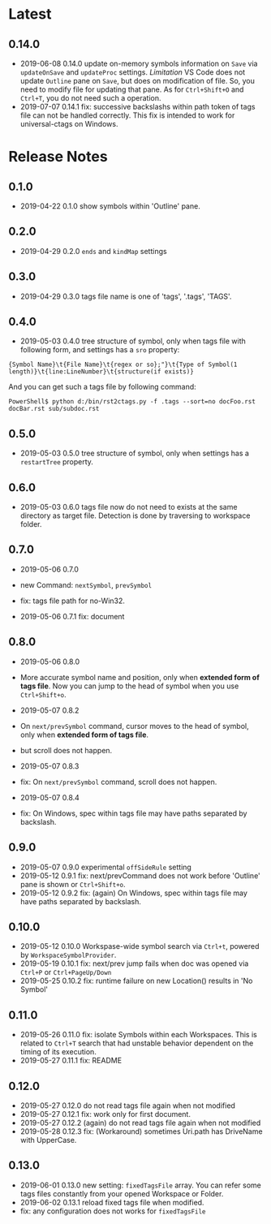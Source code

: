 # Latest

## 0.14.0

* 2019-06-08 0.14.0 update on-memory symbols information on `Save` via `updateOnSave` and `updateProc` settings.
  *Limitation* VS Code does not update `Outline` pane on `Save`, but does on modification of file.
  So, you need to modify file for updating that pane.
  As for `Ctrl+Shift+O` and `Ctrl+T`, you do not need such a operation.
* 2019-07-07 0.14.1 fix: successive backslashs within path token of tags file can not be handled correctly.
  This fix is intended to work for universal-ctags on Windows. 

# Release Notes

## 0.1.0

* 2019-04-22 0.1.0 show symbols within 'Outline' pane.

## 0.2.0

* 2019-04-29 0.2.0 `ends` and `kindMap` settings

## 0.3.0

* 2019-04-29 0.3.0 tags file name is one of 'tags', '.tags', 'TAGS'.

## 0.4.0

* 2019-05-03 0.4.0 tree structure of symbol, 
  only when tags file with following form, and settings has a `sro` property:

```
{Symbol Name}\t{File Name}\t{regex or so};"}\t{Type of Symbol(1 length)}\t{line:LineNumber}\t{structure(if exists)}
```

And you can get such a tags file by following command:

```console
PowerShell$ python d:/bin/rst2ctags.py -f .tags --sort=no docFoo.rst docBar.rst sub/subdoc.rst
```

## 0.5.0

* 2019-05-03 0.5.0 tree structure of symbol, 
  only when settings has a `restartTree` property.

## 0.6.0

* 2019-05-03 0.6.0 tags file now do not need to exists at the same directory as target file.
  Detection is done by traversing to workspace folder.

## 0.7.0

* 2019-05-06 0.7.0
* new Command: `nextSymbol`, `prevSymbol`
* fix: tags file path for no-Win32.

* 2019-05-06 0.7.1 fix: document

## 0.8.0

* 2019-05-06 0.8.0
* More accurate symbol name and position, only when **extended form of tags file**.
  Now you can jump to the head of symbol when you use `Ctrl+Shift+o`.

* 2019-05-07 0.8.2
* On `next/prevSymbol` command, cursor moves to the head of symbol,
  only when **extended form of tags file**.
* but scroll does not happen.

* 2019-05-07 0.8.3
* fix: On `next/prevSymbol` command, scroll does not happen.

* 2019-05-07 0.8.4
* fix: On Windows, spec within tags file may have paths separated by backslash.

## 0.9.0

* 2019-05-07 0.9.0 experimental `offSideRule` setting
* 2019-05-12 0.9.1 fix: next/prevCommand does not work before 'Outline' pane is shown or `Ctrl+Shift+o`.
* 2019-05-12 0.9.2 fix: (again) On Windows, spec within tags file may have paths separated by backslash.

## 0.10.0

* 2019-05-12 0.10.0 Workspase-wide symbol search via `Ctrl+t`, powered by `WorkspaceSymbolProvider`.
* 2019-05-19 0.10.1 fix: next/prev jump fails when doc was opened via `Ctrl+P` or `Ctrl+PageUp/Down`
* 2019-05-25 0.10.2 fix: runtime failure on new Location() results in 'No Symbol'

## 0.11.0

* 2019-05-26 0.11.0 fix: isolate Symbols within each Workspaces.
  This is related to `Ctrl+T` search that had unstable behavior dependent on the timing of its execution.
* 2019-05-27 0.11.1 fix: README

## 0.12.0

* 2019-05-27 0.12.0 do not read tags file again when not modified
* 2019-05-27 0.12.1 fix: work only for first document.
* 2019-05-27 0.12.2 (again) do not read tags file again when not modified
* 2019-05-28 0.12.3 fix: (Workaround) sometimes Uri.path has DriveName with UpperCase.

## 0.13.0

* 2019-06-01 0.13.0 new setting: `fixedTagsFile` array.
  You can refer some tags files constantly from your opened Workspace or Folder.
* 2019-06-02 0.13.1 reload fixed tags file when modified.
* fix: any configuration does not works for `fixedTagsFile`
